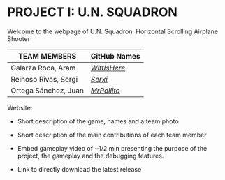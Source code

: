  # PROJECT I: U.N. SQUADRON
 
 Welcome to the webpage of U.N. Squadron: Horizontal Scrolling Airplane Shooter


|TEAM MEMBERS| GitHub Names|
| ---------- |---------|
|Galarza Roca, Aram | [_WittIsHere_](https://github.com/WittIsHere) |
|Reinoso Rivas, Sergi| [_Serxi_](https://github.com/Serxi) |
|Ortega Sánchez, Juan| [_MrPollito_](https://github.com/MrPollito) |


Website:

- Short description of the game, names and a team photo

- Short description of the main contributions of each team member

- Embed gameplay video of ~1/2 min presenting the purpose of the project, the gameplay and
  the debugging features.

- Link to directly download the latest release
